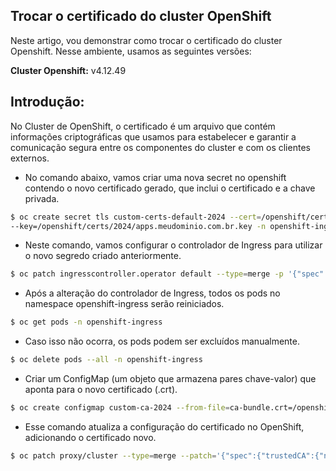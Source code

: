 ## Trocar o certificado do cluster OpenShift

Neste artigo, vou demonstrar como trocar o certificado do cluster Openshift.
Nesse ambiente, usamos as seguintes versões:

**Cluster Openshift:** v4.12.49

## Introdução:

No Cluster de OpenShift, o certificado é um arquivo que contém informações criptográficas que usamos para estabelecer e garantir a comunicação segura entre os componentes do cluster e com os clientes externos.

- No comando abaixo, vamos criar uma nova secret no openshift contendo o novo certificado gerado, que inclui o certificado e a chave privada.

```bash 
$ oc create secret tls custom-certs-default-2024 --cert=/openshift/certs/2024/STAR.apps.meudominio.com.br.crt \
--key=/openshift/certs/2024/apps.meudominio.com.br.key -n openshift-ingress
```

- Neste comando, vamos configurar o controlador de Ingress para utilizar o novo segredo criado anteriormente.
```bash
$ oc patch ingresscontroller.operator default --type=merge -p '{"spec":{"defaultCertificate": {"name": "custom-certs-default-2024"}}}' -n openshift-ingress-operator
```

- Após a alteração do controlador de Ingress, todos os pods no namespace openshift-ingress serão reiniciados.

```bash
$ oc get pods -n openshift-ingress
```

- Caso isso não ocorra, os pods podem ser excluídos manualmente.

```bash
$ oc delete pods --all -n openshift-ingress
```

- Criar um ConfigMap (um objeto que armazena pares chave-valor) que aponta para o novo certificado (.crt).

```bash
$ oc create configmap custom-ca-2024 --from-file=ca-bundle.crt=/openshift/certs/2024/STAR.apps.meudominio.com.br.crt -n openshift-config
```

- Esse comando atualiza a configuração do certificado no OpenShift, adicionando o certificado novo.

```bash
$ oc patch proxy/cluster --type=merge --patch='{"spec":{"trustedCA":{"name":"custom-ca-2024"}}}'
```
